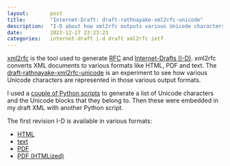 ```yaml
---
layout:       post
title:        "Internet-Draft: draft-rathnayake-xml2rfc-unicode"
description:  "I-D about how xml2rfc outputs various Unicode characters"
date:         2023-12-27 23:23:23
categories:   internet-draft i-d draft xml2rfc ietf
---
```


[xml2rfc](https://github.com/ietf-tools/xml2rfc/) is the tool used to generate
[RFC](https://en.wikipedia.org/wiki/Request_for_Comments) and
[Internet-Drafts (I-D)](https://en.wikipedia.org/wiki/Internet_Draft).
xml2rfc converts XML documents to various formats like HTML, PDF and text.
The [draft-rathnayake-xml2rfc-unicode](https://datatracker.ietf.org/doc/draft-rathnayake-xml2rfc-unicode/)
is an experiment to see how various Unicode characters are represented in those
various output formats.

I used a [couple of Python scripts](https://github.com/kesara/xml2rfc-unicode/)
to generate a list of Unicode characters and the Unicode blocks that they
belong to.
Then these were embedded in my draft XML with another Python script.

The first revision I-D is available in various formats:
 * [HTML](https://www.ietf.org/archive/id/draft-rathnayake-xml2rfc-unicode-00.html)
 * [text](https://www.ietf.org/archive/id/draft-rathnayake-xml2rfc-unicode-00.txt)
 * [PDF](https://github.com/kesara/xml2rfc-unicode/raw/main/draft-rathnayake-xml2rfc-unicode-00.pdf)
 * [PDF (HTMLized)](https://datatracker.ietf.org/doc/pdf/draft-rathnayake-xml2rfc-unicode-00)
